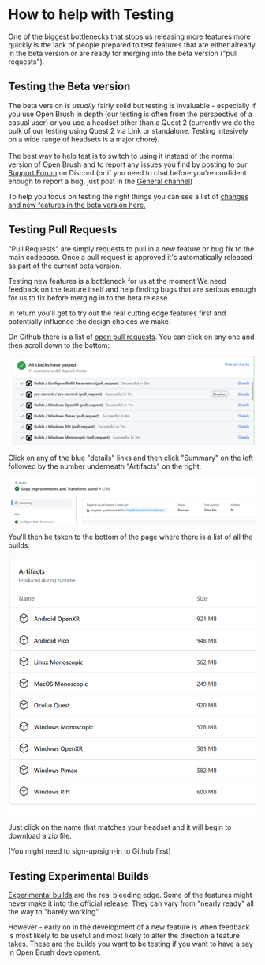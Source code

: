 # How to help with Testing

One of the biggest bottlenecks that stops us releasing more features more quickly is the lack of people prepared to test features that are either already in the beta version or are ready for merging into the beta version ("pull requests").

## Testing the Beta version

The beta version is _usually_ fairly solid but testing is invaluable - especially if you use Open Brush in depth (our testing is often from the perspective of a casual user) or you use a headset other than a Quest 2 (currently we do the bulk of our testing using Quest 2 via Link or standalone. Testing intesively on a wide range of headsets is a major chore).\
\
The best way to help test is to switch to using it instead of the normal version of Open Brush and to report any issues you find by posting to our [Support Forum](https://discord.com/channels/783806589991780412/1019733473797341225) on Discord (or if you need to chat before you're confident enough to report a bug, just post in the [General channel](https://discord.com/channels/783806589991780412/783806589991780415))

To help you focus on testing the right things you can see a list of [changes and new features in the beta version here.](../automatic-release-notes/automatic-changelog.md)&#x20;

## Testing Pull Requests

"Pull Requests" are simply requests to pull in a new feature or bug fix to the main codebase. Once a pull request is approved it's automatically released as part of the current beta version.

Testing new features is a bottleneck for us at the moment We need feedback on the feature itself and help finding bugs that are serious enough for us to fix before merging in to the beta release.

In return you'll get to try out the real cutting edge features first and potentially influence the design choices we make.

On Github there is a list of [open pull requests](https://github.com/icosa-gallery/open-brush/pulls?q=is%3Apr+is%3Aopen+-is%3Adraft+). You can click on any one and then scroll down to the bottom:

![](../.gitbook/assets/image.png)

Click on any of the blue "details" links and then click "Summary" on the left followed by the number underneath "Artifacts" on the right:

![](<../.gitbook/assets/image (2).png>)

You'll then be taken to the bottom of the page where there is a list of all the builds:

![](<../.gitbook/assets/image (8).png>)

Just click on the name that matches your headset and it will begin to download a zip file.

(You might need to sign-up/sign-in to Github first)

## Testing Experimental Builds

[Experimental builds](../alternate-and-experimental-builds/#beta-release) are the real bleeding edge. Some of the features might never make it into the official release. They can vary from "nearly ready" all the way to "barely working".

However - early on in the development of a new feature is when feedback is most likely to be useful and most likely to alter the direction a feature takes. These are the builds you want to be testing if you want to have a say in Open Brush development.

